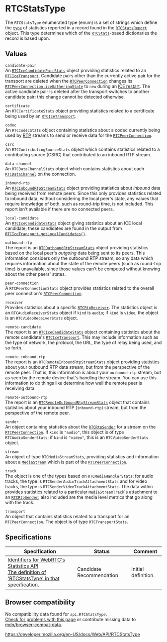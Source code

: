 RTCStatsType
============

The `RTCStatsType` enumerated type (enum) is a set of strings which define the [`type`](rtcstats/type) of statistics reported in a record found in the [`RTCStatsReport`](rtcstatsreport) object. This type determines which of the [`RTCStats`](rtcstats)-based dictionaries the record is based upon.

Values
------

`candidate-pair`  
An [`RTCIceCandidatePairStats`](rtcicecandidatepairstats) object providing statistics related to an [`RTCIceTransport`](rtcicetransport). Candidate pairs other than the currently active pair for the transport are deleted when the [`RTCPeerConnection`](rtcpeerconnection) changes its [`RTCPeerConnection.iceGatheringState`](rtcpeerconnection/icegatheringstate) to `new` during an [ICE restart](webrtc_api/session_lifetime#ice_restart). The active candidate pair is deleted after the transport switches to another candidate pair; this change cannot be detected otherwise.

`certificate`  
An <span class="page-not-created">`RTCCertificateStats`</span> object providing statistics related to a certificate being used by an [`RTCIceTransport`](rtcicetransport).

`codec`  
An <span class="page-not-created">`RTCCodecStats`</span> object containing statistics about a codec currently being used by [RTP](https://developer.mozilla.org/en-US/docs/Glossary/RTP) streams to send or receive data for the [`RTCPeerConnection`](rtcpeerconnection).

`csrc`  
An <span class="page-not-created">`RTCContributingSourceStats`</span> object which contains statistics related to a contributing source (CSRC) that contributed to an inbound RTP stream.

`data-channel`  
An <span class="page-not-created">`RTCDataChannelStats`</span> object which contains statistics about each [`RTCDataChannel`](rtcdatachannel) on the connection.

`inbound-rtp`  
An [`RTCInboundRtpStreamStats`](rtcinboundrtpstreamstats) object providing statistics about *inbound* data being received from remote peers. Since this only provides statistics related to inbound data, without considering the local peer's state, any values that require knowledge of both, such as round-trip time, is not included. This report isn't available if there are no connected peers.

`local-candidate`  
An [`RTCIceCandidateStats`](rtcicecandidatestats) object giving statistics about an ICE local candidate; these candidates are found in the output from [`RTCIceTransport.getLocalCandidates()`](rtcicetransport/getlocalcandidates).

`outbound-rtp`  
The report is an [`RTCOutboundRtpStreamStats`](rtcoutboundrtpstreamstats) object providing statistics based on the local peer's *outgoing* data being sent to its peers. This information considers only the outbound RTP stream, so any data which requires information about the state of the remote peers (such as round-trip time) is unavailable, since those values can't be computed without knowing about the other peers' states.

`peer-connection`  
A <span class="page-not-created">`RTCPeerConnectionStats`</span> object provides statistics related to the overall peer connection's [`RTCPeerConnection`](rtcpeerconnection).

`receiver`  
Provides statistics about a specific [`RTCRtpReceiver`](rtcrtpreceiver). The statistics object is an <span class="page-not-created">`RTCAudioReceiverStats`</span> object if <span class="page-not-created">`kind`</span> is `audio`; if `kind` is `video`, the object is an <span class="page-not-created">`RTCVideoReceiverStats`</span> object.

`remote-candidate`  
The report is an [`RTCIceCandidateStats`](rtcicecandidatestats) object containing statistics about the remote candidate's [`RTCIceTransport`](rtcicetransport). This may include information such as the type of network, the protocol, the URL, the type of relay being used, and so forth.

`remote-inbound-rtp`  
The report is an <span class="page-not-created">`RTCRemoteInboundRtpStreamStats`</span> object providing statistics about your outbound RTP data stream, but from the perspective of the remote peer. That is, this information is about your `outbound-rtp` stream, but as seen by the remote device that's handling the stream. You can use this information to do things like determine how well the remote peer is receiving data.

`remote-outbound-rtp`  
The report is an [`RTCRemoteOutboundRtpStreamStats`](rtcremoteoutboundrtpstreamstats) object that contains statistics about your inbound RTP (`inbound-rtp`) stream, but from the perspective of the remote peer.

`sender`  
An object containing statistics about the [`RTCRtpSender`](rtcrtpsender) for a stream on the [`RTCPeerConnection`](rtcpeerconnection). If <span class="page-not-created">`kind`</span> is `"audio"`, this object is of type <span class="page-not-created">`RTCAudioSenderStats`</span>; if `kind` is `"video"`, this is an <span class="page-not-created">`RTCVideoSenderStats`</span> object.

`stream`  
An object of type <span class="page-not-created">`RTCMediaStreamStats`</span>, providing statistics and information about a [`MediaStream`](mediastream) which is part of the [`RTCPeerConnection`](rtcpeerconnection).

`track`  
The object is one of the types based on <span class="page-not-created">`RTCMediaHandlerStats`</span>: for audio tracks, the type is <span class="page-not-created">`RTCSenderAudioTrackAttachmentStats`</span> and for video tracks, the type is <span class="page-not-created">`RTCSenderVideoTrackAttachmentStats`</span>. The data within provides statistics related to a particular [`MediaStreamTrack`](mediastreamtrack)'s attachment to an [`RTCRtpSender`](rtcrtpsender); also included are the media level metrics that go along with the track.

`transport`  
An object that contains statistics related to a transport for an `RTCPeerConnection`. The object is of type <span class="page-not-created">`RTCTransportStats`</span>.

Specifications
--------------

<table><thead><tr class="header"><th>Specification</th><th>Status</th><th>Comment</th></tr></thead><tbody><tr class="odd"><td><a href="https://w3c.github.io/webrtc-stats/#dom-rtcstatstype">Identifiers for WebRTC's Statistics API<br />
<span class="small">The definition of 'RTCStatsType' in that specification.</span></a></td><td><span class="spec-cr">Candidate Recommendation</span></td><td>Initial definition.</td></tr></tbody></table>

Browser compatibility
---------------------

No compatibility data found for `api.RTCStatsType`.  
[Check for problems with this page](#on-github) or contribute missing data to [mdn/browser-compat-data](https://github.com/mdn/browser-compat-data).

<a href="https://developer.mozilla.org/en-US/docs/Web/API/RTCStatsType" class="_attribution-link">https://developer.mozilla.org/en-US/docs/Web/API/RTCStatsType</a>
